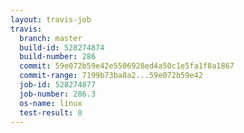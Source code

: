 ```yaml
---
layout: travis-job
travis:
  branch: master
  build-id: 528274874
  build-number: 286
  commit: 59e072b59e42e5506928ed4a50c1e5fa1f8a1867
  commit-range: 7199b73ba8a2...59e072b59e42
  job-id: 528274877
  job-number: 286.3
  os-name: linux
  test-result: 0
---
```

